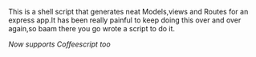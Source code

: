 This is a shell script that generates neat Models,views and Routes for an express app.It has been really painful to keep doing this over and over again,so baam there you go wrote a script to do it.


*Now supports Coffeescript too*
